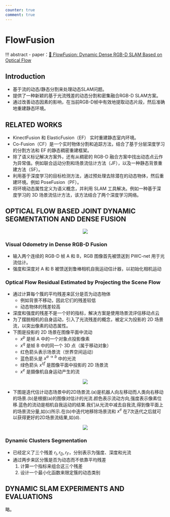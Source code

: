 ```yaml
---
counter: true
comment: true
---
```


# FlowFusion

!!! abstract
    - paper：[:book: FlowFusion: Dynamic Dense RGB-D SLAM Based on Optical Flow](https://arxiv.org/abs/2003.05102)
    <!-- - code：[:material-github: DynaSLAM](https://github.com/BertaBescos/DynaSLAM) -->

## Introduction

- 基于流的动态/静态分割来处理动态SLAM问题。
- 提供了一种新颖的基于光流残差的动态分割和密集融合RGB-D SLAM方案。
- 通过改善动态因素的影响，在当前RGB-D帧中有效地提取动态片段，然后准确地重建静态环境。

## RELATED WORKS

- KinectFusion 和 ElasticFusion（EF） 实时重建静态室内环境。
- Co-Fusion（CF）是一个实时物体分割和追踪方法，结合了基于分层深度学习的分割方法和 EF 的静态稠密重建框架。
- 除了语义标记解决方案外，还有从稠密的 RGB-D 融合方案中找出动态点云作为异常值。例如联合运动分割和场景流估计方法（JF），以及一种静态背景重建方法（SF）。
- 利用基于深度学习的目标检测方法，通过预处理去除潜在的动态物体，然后重建环境。例如 PoseFusion（PF）。
- 将环境动态属性定义为语义概念，并利用 SLAM 工具解决。例如一种基于深度学习的 3D 场景流估计方法，该方法结合了两个深度学习网络。

## OPTICAL FLOW BASED JOINT DYNAMIC SEGMENTATION AND DENSE FUSION

<center><img src="https://cdn.jsdelivr.net/gh/jujimeizuo/note@gh-pages/assets/images/cv/slam/FlowFusion-1.jpg"></center>

### Visual Odometry in Dense RGB-D Fusion

- 输入两个连续的 RGB-D 帧 A 和 B，RGB 图像首先被馈送到 PWC-net 用于光流估计。
- 强度和深度对 A 和 B 被馈送到鲁棒相机自我运动估计器，以初始化相机运动

### Optical Flow Residual Estimated by Projecting the Scene Flow

- 通过计算每个簇的平均残差来区分是否为动态物体
    - 例如背景不移动，因此它们的残差较低
    - 动态物体的残差较高
- 深度和强度的残差不是一个好的指标，解决方案是使用场景流评估移动点云
- 为了摆脱相机的自身运动，引入了光流残差的概念，被定义为投影的 2D 场景流，以突出像素的动态属性。
- 下图是投影的 2D 场景在图像平面中流动
    - $x^p$ 是帧 A 中的一个对象点投影像素
    - $x^q$ 是帧 B 中的同一个 3D 点（属于移动对象）
    - 红色箭头表示场景流（世界空间运动）
    - 蓝色箭头是 $x^{a \to b}$ 中的光流
    - 绿色箭头 $x^{sf}$ 是图像平面中投影的 2D 场景流
    - $x^e$ 是摄像机自身运动产生的流

<center><img src="https://cdn.jsdelivr.net/gh/jujimeizuo/note@gh-pages/assets/images/cv/slam/FlowFusion-2.jpg"></center>

- 下图是迭代估计动态场景中的2D场景流.(a)是机器人向左移动而人类向右移动的场景.(b)是根据(a)的图像对估计的光流.颜色表示流动方向,强度表示像素位移.蓝色的流动是相机自我运动的结果.我们从光流中减去自我流,得到像平面上的场景流分量,如(c)所示.在(b)中迭代地移除场景流和 $x^e$ 在7次迭代之后就可以获得更好的2D场景流结果,如(d).

<center><img src="https://cdn.jsdelivr.net/gh/jujimeizuo/note@gh-pages/assets/images/cv/slam/FlowFusion-3.jpg"></center>

### Dynamic Clusters Segmentation

- 已经定义了三个残差 $r_I, r_D, r_F$，分别表示为强度、深度和光流
- 通过两步来区分簇是否为动态而不依靠平均残差
    1. 计算一个指标来组合这三个残差
    2. 设计一个最小化函数来限定簇的动态类别

## DYNAMIC SLAM EXPERIMENTS AND EVALUATIONS

略。